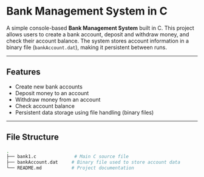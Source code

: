 # Bank Management System in C

A simple console-based **Bank Management System** built in C. This project allows users to create a bank account, deposit and withdraw money, and check their account balance. The system stores account information in a binary file (`bankAccount.dat`), making it persistent between runs.

---

## Features

- Create new bank accounts
- Deposit money to an account
- Withdraw money from an account
- Check account balance
- Persistent data storage using file handling (binary files)

---

## File Structure

```bash
.
├── bank1.c              # Main C source file
├── bankAccount.dat     # Binary file used to store account data
└── README.md           # Project documentation
